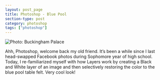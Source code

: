 ```yaml
---
layout: post_page
title: Photoshop - Blue Pool
section-type: post
category: photoshop
tags: ["photoshop"]
---
```



<img alt="Photo: Buckingham Palace" src="http://brianmlin.com/Images/2015.05.12/BluePool.jpg" style="max-width:630px;">

Ahh, Photoshop, welcome back my old friend. It’s been a while since I last head-swapped Facebook photos during Sophomore year of high school. Today, I re-familiarized myself with how Layers work by creating a Black and White layer of an image and then selectively restoring the color to the blue pool table felt. Very cool look!
